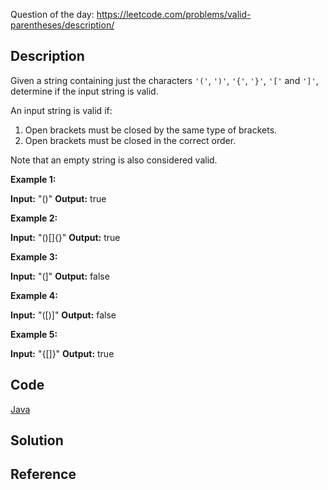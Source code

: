 Question of the day: https://leetcode.com/problems/valid-parentheses/description/

## Description ##

Given a string containing just the characters `'('`, `')'`, `'{'`, `'}'`, `'['` and `']'`, determine if the input string is valid.

An input string is valid if:

1.  Open brackets must be closed by the same type of brackets.
2.  Open brackets must be closed in the correct order.

Note that an empty string is also considered valid.

**Example 1:**

**Input:** "()"
**Output:** true

**Example 2:**

**Input:** "()\[\]{}"
**Output:** true

**Example 3:**

**Input:** "(\]"
**Output:** false

**Example 4:**

**Input:** "(\[)\]"
**Output:** false

**Example 5:**

**Input:** "{\[\]}"
**Output:** true


## Code ##
[Java](./Solution1.java)


## Solution ##

## Reference ##


